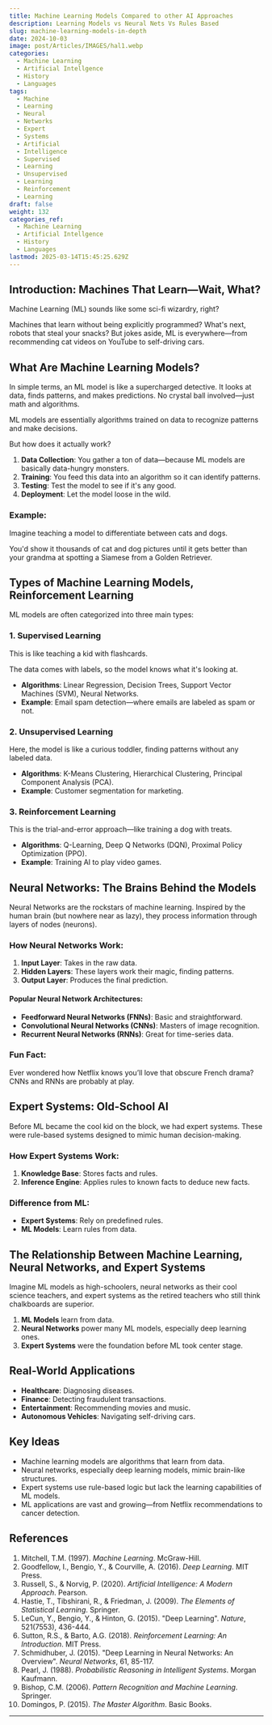 ```yaml
---
title: Machine Learning Models Compared to other AI Approaches
description: Learning Models vs Neural Nets Vs Rules Based
slug: machine-learning-models-in-depth
date: 2024-10-03
image: post/Articles/IMAGES/hal1.webp
categories:
  - Machine Learning
  - Artificial Intellgence
  - History
  - Languages
tags:
  - Machine
  - Learning
  - Neural
  - Networks
  - Expert
  - Systems
  - Artificial
  - Intelligence
  - Supervised
  - Learning
  - Unsupervised
  - Learning
  - Reinforcement
  - Learning
draft: false
weight: 132
categories_ref:
  - Machine Learning
  - Artificial Intellgence
  - History
  - Languages
lastmod: 2025-03-14T15:45:25.629Z
---
```

<!-- 
# Machine Learning Models in Depth: What They Are, How They Work, and Their Relationship to Neural Networks and Expert Systems
-->

## Introduction: Machines That Learn—Wait, What?

Machine Learning (ML) sounds like some sci-fi wizardry, right?

Machines that learn without being explicitly programmed? What's next, robots that steal your snacks? But jokes aside, ML is everywhere—from recommending cat videos on YouTube to self-driving cars.

## What Are Machine Learning Models?

In simple terms, an ML model is like a supercharged detective. It looks at data, finds patterns, and makes predictions. No crystal ball involved—just math and algorithms.

ML models are essentially algorithms trained on data to recognize patterns and make decisions.

But how does it actually work?

1. **Data Collection**: You gather a ton of data—because ML models are basically data-hungry monsters.
2. **Training**: You feed this data into an algorithm so it can identify patterns.
3. **Testing**: Test the model to see if it's any good.
4. **Deployment**: Let the model loose in the wild.

### Example:

Imagine teaching a model to differentiate between cats and dogs.

You'd show it thousands of cat and dog pictures until it gets better than your grandma at spotting a Siamese from a Golden Retriever.

## Types of Machine Learning Models,  Reinforcement Learning

ML models are often categorized into three main types:

### 1. Supervised Learning

This is like teaching a kid with flashcards.

The data comes with labels, so the model knows what it's looking at.

* **Algorithms**: Linear Regression, Decision Trees, Support Vector Machines (SVM), Neural Networks.
* **Example**: Email spam detection—where emails are labeled as spam or not.

### 2. Unsupervised Learning

Here, the model is like a curious toddler, finding patterns without any labeled data.

* **Algorithms**: K-Means Clustering, Hierarchical Clustering, Principal Component Analysis (PCA).
* **Example**: Customer segmentation for marketing.

### 3. Reinforcement Learning

This is the trial-and-error approach—like training a dog with treats.

* **Algorithms**: Q-Learning, Deep Q Networks (DQN), Proximal Policy Optimization (PPO).
* **Example**: Training AI to play video games.

## Neural Networks: The Brains Behind the Models

Neural Networks are the rockstars of machine learning. Inspired by the human brain (but nowhere near as lazy), they process information through layers of nodes (neurons).

### How Neural Networks Work:

1. **Input Layer**: Takes in the raw data.
2. **Hidden Layers**: These layers work their magic, finding patterns.
3. **Output Layer**: Produces the final prediction.

#### Popular Neural Network Architectures:

* **Feedforward Neural Networks (FNNs)**: Basic and straightforward.
* **Convolutional Neural Networks (CNNs)**: Masters of image recognition.
* **Recurrent Neural Networks (RNNs)**: Great for time-series data.

### Fun Fact:

Ever wondered how Netflix knows you’ll love that obscure French drama? CNNs and RNNs are probably at play.

## Expert Systems: Old-School AI

Before ML became the cool kid on the block, we had expert systems. These were rule-based systems designed to mimic human decision-making.

### How Expert Systems Work:

1. **Knowledge Base**: Stores facts and rules.
2. **Inference Engine**: Applies rules to known facts to deduce new facts.

### Difference from ML:

* **Expert Systems**: Rely on predefined rules.
* **ML Models**: Learn rules from data.

## The Relationship Between Machine Learning, Neural Networks, and Expert Systems

Imagine ML models as high-schoolers, neural networks as their cool science teachers, and expert systems as the retired teachers who still think chalkboards are superior.

1. **ML Models** learn from data.
2. **Neural Networks** power many ML models, especially deep learning ones.
3. **Expert Systems** were the foundation before ML took center stage.

## Real-World Applications

* **Healthcare**: Diagnosing diseases.
* **Finance**: Detecting fraudulent transactions.
* **Entertainment**: Recommending movies and music.
* **Autonomous Vehicles**: Navigating self-driving cars.

## Key Ideas

* Machine learning models are algorithms that learn from data.
* Neural networks, especially deep learning models, mimic brain-like structures.
* Expert systems use rule-based logic but lack the learning capabilities of ML models.
* ML applications are vast and growing—from Netflix recommendations to cancer detection.

## References

1. Mitchell, T.M. (1997). *Machine Learning*. McGraw-Hill.
2. Goodfellow, I., Bengio, Y., & Courville, A. (2016). *Deep Learning*. MIT Press.
3. Russell, S., & Norvig, P. (2020). *Artificial Intelligence: A Modern Approach*. Pearson.
4. Hastie, T., Tibshirani, R., & Friedman, J. (2009). *The Elements of Statistical Learning*. Springer.
5. LeCun, Y., Bengio, Y., & Hinton, G. (2015). "Deep Learning". *Nature*, 521(7553), 436-444.
6. Sutton, R.S., & Barto, A.G. (2018). *Reinforcement Learning: An Introduction*. MIT Press.
7. Schmidhuber, J. (2015). "Deep Learning in Neural Networks: An Overview". *Neural Networks*, 61, 85-117.
8. Pearl, J. (1988). *Probabilistic Reasoning in Intelligent Systems*. Morgan Kaufmann.
9. Bishop, C.M. (2006). *Pattern Recognition and Machine Learning*. Springer.
10. Domingos, P. (2015). *The Master Algorithm*. Basic Books.

***
